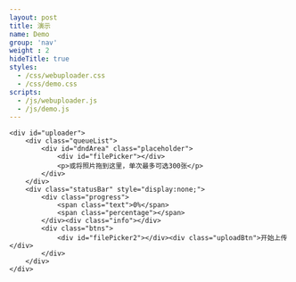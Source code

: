 ```yaml
---
layout: post
title: 演示
name: Demo
group: 'nav'
weight : 2
hideTitle: true
styles:
  - /css/webuploader.css
  - /css/demo.css
scripts:
  - /js/webuploader.js
  - /js/demo.js
---
```


<div id="container" class="container">
    <!--头部，相册选择和格式选择-->

    <div id="uploader">
        <div class="queueList">
            <div id="dndArea" class="placeholder">
                <div id="filePicker"></div>
                <p>或将照片拖到这里，单次最多可选300张</p>
            </div>
        </div>
        <div class="statusBar" style="display:none;">
            <div class="progress">
                <span class="text">0%</span>
                <span class="percentage"></span>
            </div><div class="info"></div>
            <div class="btns">
                <div id="filePicker2"></div><div class="uploadBtn">开始上传</div>
            </div>
        </div>
    </div>
</div>


